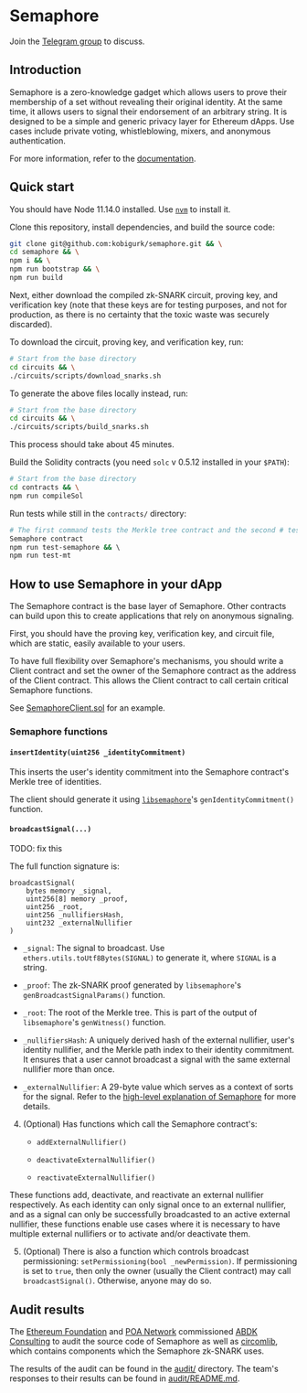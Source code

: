 # Semaphore

Join the [Telegram group](https://t.me/joinchat/B-PQx1U3GtAh--Z4Fwo56A) to discuss.

## Introduction

Semaphore is a zero-knowledge gadget which allows users to prove their
membership of a set without revealing their original identity. At the same
time, it allows users to signal their endorsement of an arbitrary string. It is
designed to be a simple and generic privacy layer for Ethereum dApps. Use cases
include private voting, whistleblowing, mixers, and anonymous authentication.

<!-- TODO: update with a gh-pages link -->
For more information, refer to the [documentation](./docs_src/about.md).

## Quick start

You should have Node 11.14.0 installed. Use
[`nvm`](https://github.com/nvm-sh/nvm) to install it.

Clone this repository, install dependencies, and build the source code:

```bash
git clone git@github.com:kobigurk/semaphore.git && \
cd semaphore && \
npm i && \
npm run bootstrap && \
npm run build
```

Next, either download the compiled zk-SNARK circuit, proving key, and
verification key (note that these keys are for testing purposes, and not for
production, as there is no certainty that the toxic waste was securely
discarded).

To download the circuit, proving key, and verification key, run:

```bash
# Start from the base directory
cd circuits && \
./circuits/scripts/download_snarks.sh
```

To generate the above files locally instead, run:

```bash
# Start from the base directory
cd circuits && \
./circuits/scripts/build_snarks.sh
```

This process should take about 45 minutes.

Build the Solidity contracts (you need `solc` v 0.5.12 installed in your `$PATH`):

```bash
# Start from the base directory
cd contracts && \
npm run compileSol
```

Run tests while still in the `contracts/` directory:

```bash
# The first command tests the Merkle tree contract and the second # tests the
Semaphore contract
npm run test-semaphore && \ 
npm run test-mt
```

## How to use Semaphore in your dApp

The Semaphore contract is the base layer of Semaphore. Other contracts can
build upon this to create applications that rely on anonymous signaling.

First, you should have the proving key, verification key, and circuit file,
which are static, easily available to your users.

To have full flexibility over Semaphore's mechanisms, you should write a Client
contract and set the owner of the Semaphore contract as the address of the
Client contract. This allows the Client contract to call certain critical
Semaphore functions.

See [SemaphoreClient.sol](./contracts/sol/SemaphoreClient.sol) for an example.

### Semaphore functions

#### `insertIdentity(uint256 _identityCommitment)`

This inserts the user's identity commitment into the Semaphore contract's
Merkle tree of identities.

The client should generate it using
[`libsemaphore`](https://github.com/weijiekoh/libsemaphore)'s
`genIdentityCommitment()` function.

#### `broadcastSignal(...)`

TODO: fix this

The full function signature is:

```
broadcastSignal(
    bytes memory _signal,
    uint256[8] memory _proof,
    uint256 _root,
    uint256 _nullifiersHash,
    uint232 _externalNullifier
)
```

<!--TODO: refactor libsemaphore to be friendly to the new signature of-->
<!--broadcastSignal and rewrite the following explanation-->
<!--Basically, it would be useful to have a helper function that abstracts over
the production of these values-->

- `_signal`: The signal to broadcast. Use `ethers.utils.toUtf8Bytes(SIGNAL)` to
  generate it, where `SIGNAL` is a string.

- `_proof`: The zk-SNARK proof generated by `libsemaphore`'s
  `genBroadcastSignalParams()` function.

- `_root`: The root of the Merkle tree. This is part of the output of
  `libsemaphore`'s `genWitness()` function.

- `_nullifiersHash`: A uniquely derived hash of the external nullifier, user's
  identity nullifier, and the Merkle path index to their identity commitment.
  It ensures that a user cannot broadcast a signal with the same external
  nullifier more than once.

- `_externalNullifier`: A 29-byte value which serves as a context of sorts for
  the signal. Refer to the [high-level explanation of
  Semaphore](https://medium.com/coinmonks/to-mixers-and-beyond-presenting-semaphore-a-privacy-gadget-built-on-ethereum-4c8b00857c9b)
  for more details.

4. (Optional) Has functions which call the Semaphore contract's:

    - `addExternalNullifier()`

    - `deactivateExternalNullifier()`

    - `reactivateExternalNullifier()`

These functions add, deactivate, and reactivate an external nullifier respectively.
As each identity can only signal once to an external nullifier, and as a signal
can only be successfully broadcasted to an active external nullifier, these
functions enable use cases where it is necessary to have multiple external
nullifiers or to activate and/or deactivate them.

5. (Optional) There is also a function which controls broadcast permissioning:
   `setPermissioning(bool _newPermission)`. If permissioning is set to `true`,
   then only the owner (usually the Client contract) may call
   `broadcastSignal()`. Otherwise, anyone may do so.

## Audit results

The [Ethereum Foundation](https://ethereum.org/) and [POA
Network](https://www.poa.network/) commissioned [ABDK
Consulting](https://www.abdk.consulting) to audit the source code of Semaphore
as well as [circomlib](https://github.com/iden3/circomlib), which contains
components which the Semaphore zk-SNARK uses.

The results of the audit can be found in the [audit/](./audit) directory. The
team's responses to their results can be found in
[audit/README.md](./audit/README.md).
